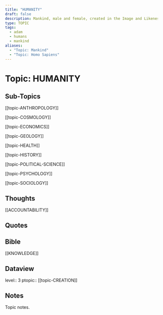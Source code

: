 ```yaml
---
title: "HUMANITY"
draft: false
description: Mankind, male and female, created in the Image and Likeness of The GODNEAD.
type: TOPIC
tags:
  - adam
  - humans
  - mankind
aliases:
  - "Topic: Mankind"
  - "Topic: Homo Sapiens"
---
```

# Topic: HUMANITY
## Sub-Topics
[[topic-ANTHROPOLOGY]]

[[topic-COSMOLOGY]]

[[topic-ECONOMICS]]

[[topic-GEOLOGY]]

[[topic-HEALTH]]

[[topic-HISTORY]]

[[topic-POLITICAL-SCIENCE]]

[[topic-PSYCHOLOGY]]

[[topic-SOCIOLOGY]]

## Thoughts
[[ACCOUNTABILITY]]

## Quotes

## Bible
[[KNOWLEDGE]]

## Dataview
level:: 3
ptopic:: [[topic-CREATION]]

## Notes
Topic notes.

